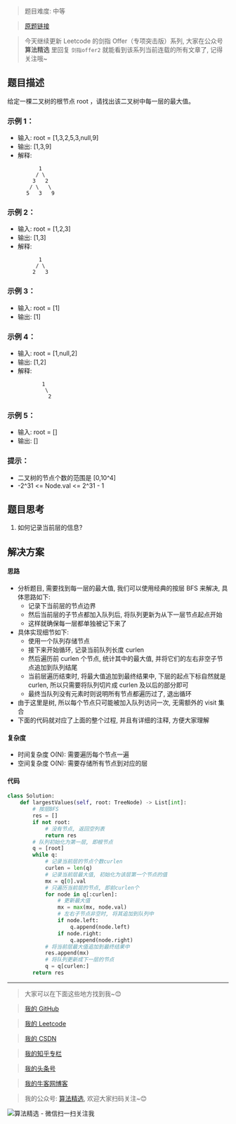 > 题目难度: 中等

> [原题链接](https://leetcode.cn/problems/hPov7L/)

> 今天继续更新 Leetcode 的剑指 Offer（专项突击版）系列, 大家在公众号 **算法精选** 里回复 `剑指offer2` 就能看到该系列当前连载的所有文章了, 记得关注哦~

## 题目描述

给定一棵二叉树的根节点 root ，请找出该二叉树中每一层的最大值。

### 示例 1：

- 输入: root = [1,3,2,5,3,null,9]
- 输出: [1,3,9]
- 解释:

```
          1
         / \
        3   2
       / \   \
      5   3   9
```

### 示例 2：

- 输入: root = [1,2,3]
- 输出: [1,3]
- 解释:

```
          1
         / \
        2   3
```

### 示例 3：

- 输入: root = [1]
- 输出: [1]

### 示例 4：

- 输入: root = [1,null,2]
- 输出: [1,2]
- 解释:

```
           1
            \
             2
```

### 示例 5：

- 输入: root = []
- 输出: []

### 提示：

- 二叉树的节点个数的范围是 [0,10^4]
- -2^31 <= Node.val <= 2^31 - 1

## 题目思考

1. 如何记录当前层的信息?

## 解决方案

#### 思路

- 分析题目, 需要找到每一层的最大值, 我们可以使用经典的按层 BFS 来解决, 具体思路如下:
  - 记录下当前层的节点边界
  - 然后当前层的子节点都加入队列后, 将队列更新为从下一层节点起点开始
  - 这样就确保每一层都单独被记下来了
- 具体实现细节如下:
  - 使用一个队列存储节点
  - 接下来开始循环, 记录当前队列长度 curlen
  - 然后遍历前 curlen 个节点, 统计其中的最大值, 并将它们的左右非空子节点追加到队列结尾
  - 当前层遍历结束时, 将最大值追加到最终结果中, 下层的起点下标自然就是 curlen, 所以只需要将队列切片成 curlen 及以后的部分即可
  - 最终当队列没有元素时则说明所有节点都遍历过了, 退出循环
- 由于这里是树, 所以每个节点只可能被加入队列访问一次, 无需额外的 visit 集合
- 下面的代码就对应了上面的整个过程, 并且有详细的注释, 方便大家理解

#### 复杂度

- 时间复杂度 O(N): 需要遍历每个节点一遍
- 空间复杂度 O(N): 需要存储所有节点到对应的层

#### 代码

```python
class Solution:
    def largestValues(self, root: TreeNode) -> List[int]:
        # 按层BFS
        res = []
        if not root:
            # 没有节点, 返回空列表
            return res
        # 队列初始化为第一层, 即根节点
        q = [root]
        while q:
            # 记录当前层的节点个数curlen
            curlen = len(q)
            # 记录当前层最大值, 初始化为该层第一个节点的值
            mx = q[0].val
            # 只遍历当前层的节点, 即前curlen个
            for node in q[:curlen]:
                # 更新最大值
                mx = max(mx, node.val)
                # 左右子节点非空时, 将其追加到队列中
                if node.left:
                    q.append(node.left)
                if node.right:
                    q.append(node.right)
            # 将当前层最大值追加到最终结果中
            res.append(mx)
            # 将队列更新成下一层的节点
            q = q[curlen:]
        return res
```

---

> 大家可以在下面这些地方找到我~😊

> [我的 GitHub](https://github.com/zjulyx)

> [我的 Leetcode](https://leetcode-cn.com/u/suibianfahui/)

> [我的 CSDN](https://me.csdn.net/zjulyx1993)

> [我的知乎专栏](https://zhuanlan.zhihu.com/c_1242508721932464128)

> [我的头条号](https://www.toutiao.com/c/user/1090304683804520/#mid=1671643017345028)

> [我的牛客网博客](https://blog.nowcoder.net/zjulyx)

> 我的公众号: [算法精选](https://mp.weixin.qq.com/s?__biz=MzA5MDk1MjI5MA==&mid=2247484158&idx=1&sn=90176bac32cf7af40e4074c721fd8a95&chksm=900285f3a7750ce5a068c9c9773781461819633f2fd60533732637ec9520c908371ebc218d49&scene=178&cur_album_id=1386231241346859009#rd), 欢迎大家扫码关注~😊

![算法精选 - 微信扫一扫关注我](https://pic1.zhimg.com/80/v2-7c988a7b35886df51596ef23616764ac_1440w.jpg)
